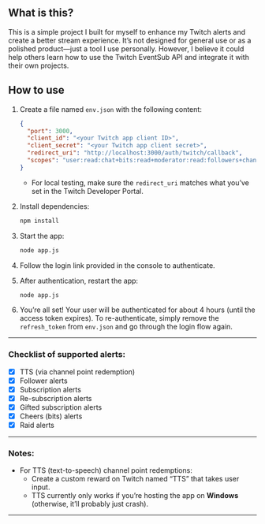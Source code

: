 ## What is this?

This is a simple project I built for myself to enhance my Twitch alerts and create a better stream experience. It’s not designed for general use or as a polished product—just a tool I use personally. However, I believe it could help others learn how to use the Twitch EventSub API and integrate it with their own projects.

## How to use

1. Create a file named `env.json` with the following content:
   ```json
   {
     "port": 3000,
     "client_id": "<your Twitch app client ID>",
     "client_secret": "<your Twitch app client secret>",
     "redirect_uri": "http://localhost:3000/auth/twitch/callback",
     "scopes": "user:read:chat+bits:read+moderator:read:followers+channel:read:subscriptions+channel:manage:redemptions"
   }
   ```
    - For local testing, make sure the `redirect_uri` matches what you’ve set in the Twitch Developer Portal.

2. Install dependencies:
   ```bash
   npm install
   ```

3. Start the app:
   ```bash
   node app.js
   ```

4. Follow the login link provided in the console to authenticate.

5. After authentication, restart the app:
   ```bash
   node app.js
   ```

6. You’re all set! Your user will be authenticated for about 4 hours (until the access token expires). To re-authenticate, simply remove the `refresh_token` from `env.json` and go through the login flow again.

---

### Checklist of supported alerts:

- [x] TTS (via channel point redemption)
- [x] Follower alerts
- [x] Subscription alerts
- [x] Re-subscription alerts
- [x] Gifted subscription alerts
- [X] Cheers (bits) alerts
- [X] Raid alerts

---

### Notes:

- For TTS (text-to-speech) channel point redemptions:
    - Create a custom reward on Twitch named “TTS” that takes user input.
    - TTS currently only works if you’re hosting the app on **Windows** (otherwise, it’ll probably just crash).

---
